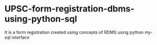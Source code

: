 # UPSC-form-registration-dbms-using-python-sql
It is a form registration created using concepts of RDMS using python my-sql interface

